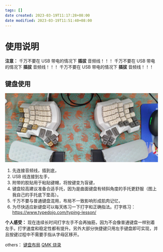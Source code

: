```yaml
---
tags: []
date created: 2023-03-19T11:17:28+08:00
date modified: 2023-03-19T11:51:40+08:00
---
```


# 使用说明

**注意：**
千万不要在 USB 带电的情况下 **插拔** 音频线！！！
千万不要在 USB 带电的情况下 **插拔** 音频线！！！
千万不要在 USB 带电的情况下 **插拔** 音频线！！！

## 键盘使用

![](../_assets/392a3abcb854ad807b78bc462222e81.jpg)

1. 先连接音频线，插到底，
2. USB 线连接到左手，
3. 附带的胶贴用于粘贴键帽，将按键变为盲键，
4. 键盘较高建议准备合适手托，因为是曲面键盘有倾斜角度的手托更舒服（图上我自己的手托底下垫高）。
5. 千万不要与普通键盘混用，布局不一致影响形成肌肉记忆，
6. 为尽快适应新键盘可以每天练习一下打字和正确指法。打字练习：<https://www.typedojo.com/typing-lesson/>

**个人感受：** 现在连续长时间打字左手不会再抽筋，因为不会像普通键盘一样别着左手。打字速度和稳定性都有提升。另外大部分快捷键只用左手键盘即可实现，并且按键过程中不需要手指从字母区移开。

others：
[键盘布局](键盘布局.md)
[QMK 烧录](QMK%20烧录.md)
